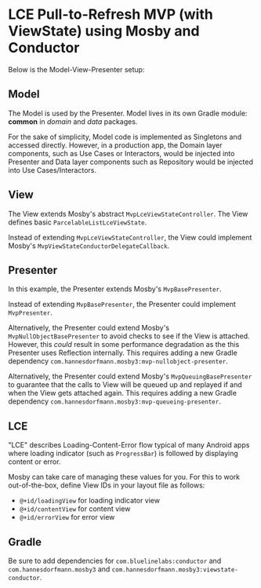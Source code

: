 # LCE Pull-to-Refresh MVP (with ViewState) using Mosby and Conductor

Below is the Model-View-Presenter setup:

## Model

The Model is used by the Presenter. Model lives in its own Gradle module: **common** in *domain* and *data* packages. 

For the sake of simplicity, Model code is implemented as Singletons and accessed directly. However, in a production app, the Domain layer components, such as Use Cases or Interactors, would be injected into Presenter and Data layer components such as Repository would be injected into Use Cases/Interactors. 

## View

The View extends Mosby's abstract `MvpLceViewStateController`. The View defines basic `ParcelableListLceViewState`. 

Instead of extending `MvpLceViewStateController`, the View could implement Mosby's `MvpViewStateConductorDelegateCallback`. 
 
## Presenter

In this example, the Presenter extends Mosby's `MvpBasePresenter`.

Instead of extending `MvpBasePresenter`, the Presenter could implement `MvpPresenter`.

Alternatively, the Presenter could extend Mosby's `MvpNullObjectBasePresenter` to avoid checks to see if the View is attached. However, this *could* result in some performance degradation as the this Presenter uses Reflection internally. This requires adding a new Gradle dependency `com.hannesdorfmann.mosby3:mvp-nullobject-presenter`.

Alternatively, the Presenter could extend Mosby's `MvpQueuingBasePresenter` to guarantee that the calls to View will be queued up and replayed if and when the View gets attached again. This requires adding a new Gradle dependency `com.hannesdorfmann.mosby3:mvp-queueing-presenter`.

## LCE
"LCE" describes Loading-Content-Error flow typical of many Android apps where loading indicator (such as `ProgressBar`) is followed by displaying content or error. 

Mosby can take care of managing these values for you. For this to work out-of-the-box, define View IDs in your layout file as follows:
* `@+id/loadingView` for loading indicator view
* `@+id/contentView` for content view
* `@+id/errorView` for error view

## Gradle

Be sure to add dependencies for `com.bluelinelabs:conductor` and `com.hannesdorfmann.mosby3` and `com.hannesdorfmann.mosby3:viewstate-conductor`.
